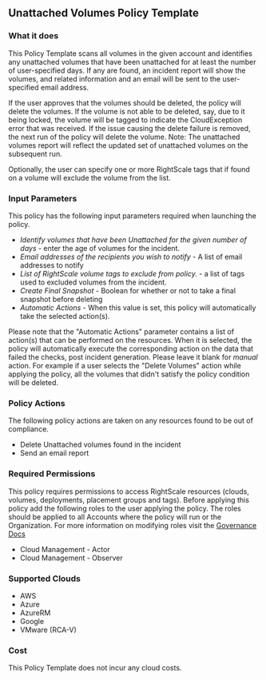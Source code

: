 ## Unattached Volumes Policy Template

### What it does

This Policy Template scans all volumes in the given account and identifies any unattached volumes that have been unattached for at least the number of user-specified days. If any are found, an incident report will show the volumes, and related information and an email will be sent to the user-specified email address.

If the user approves that the volumes should be deleted, the policy will delete the volumes.
If the volume is not able to be deleted, say, due to it being locked, the volume will be tagged to indicate the CloudException error that was received.
If the issue causing the delete failure is removed, the next run of the policy will delete the volume.
Note: The unattached volumes report will reflect the updated set of unattached volumes on the subsequent run.

Optionally, the user can specify one or more RightScale tags that if found on a volume will exclude the volume from the list.

### Input Parameters

This policy has the following input parameters required when launching the policy.

- *Identify volumes that have been Unattached for the given number of days* - enter the age of volumes for the incident.
- *Email addresses of the recipients you wish to notify* - A list of email addresses to notify
- *List of RightScale volume tags to exclude from policy.* - a list of tags used to excluded volumes from the incident.
- *Create Final Snapshot* - Boolean for whether or not to take a final snapshot before deleting
- *Automatic Actions* - When this value is set, this policy will automatically take the selected action(s).

Please note that the "Automatic Actions" parameter contains a list of action(s) that can be performed on the resources. When it is selected, the policy will automatically execute the corresponding action on the data that failed the checks, post incident generation. Please leave it blank for *manual* action.
For example if a user selects the "Delete Volumes" action while applying the policy, all the volumes that didn't satisfy the policy condition will be deleted.

### Policy Actions

The following policy actions are taken on any resources found to be out of compliance.

- Delete Unattached volumes found in the incident
- Send an email report

### Required Permissions

This policy requires permissions to access RightScale resources (clouds, volumes, deployments, placement groups and tags).  Before applying this policy add the following roles to the user applying the policy.  The roles should be applied to all Accounts where the policy will run or the Organization. For more information on modifying roles visit the [Governance Docs](https://docs.rightscale.com/cm/ref/user_roles.html)

- Cloud Management - Actor
- Cloud Management - Observer

### Supported Clouds

- AWS
- Azure
- AzureRM
- Google
- VMware (RCA-V)

### Cost

This Policy Template does not incur any cloud costs.
